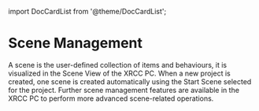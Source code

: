 import DocCardList from '@theme/DocCardList';

# Scene Management

A scene is the user-defined collection of items and behaviours, it is visualized in the Scene View of the XRCC PC. When a new project is created, one scene is created automatically using the Start Scene selected for the project. Further scene management features are available in the XRCC PC to perform more advanced scene-related operations.

<DocCardList />